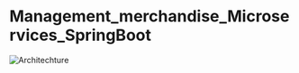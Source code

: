 # Management_merchandise_Microservices_SpringBoot
![Architechture](https://drive.google.com/file/d/1bZPmk8rd1lanlc1h_Vq7QLdkt-7uFOEK/view?usp=drive_link)

